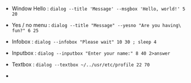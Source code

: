 
*	Window Hello : `dialog --title 'Message' --msgbox 'Hello, world!' 5 20`

*	Yes / no menu : `dialog --title "Message" --yesno "Are you having\ fun?" 6 25`

*	Infobox : `dialog --infobox "Please wait" 10 30 ; sleep 4`
*	Inputbox : `dialog --inputbox "Enter your name:" 8 40 2>answer`
* 	Textbox : `dialog --textbox ~/../usr/etc/profile 22 70`
* 	
